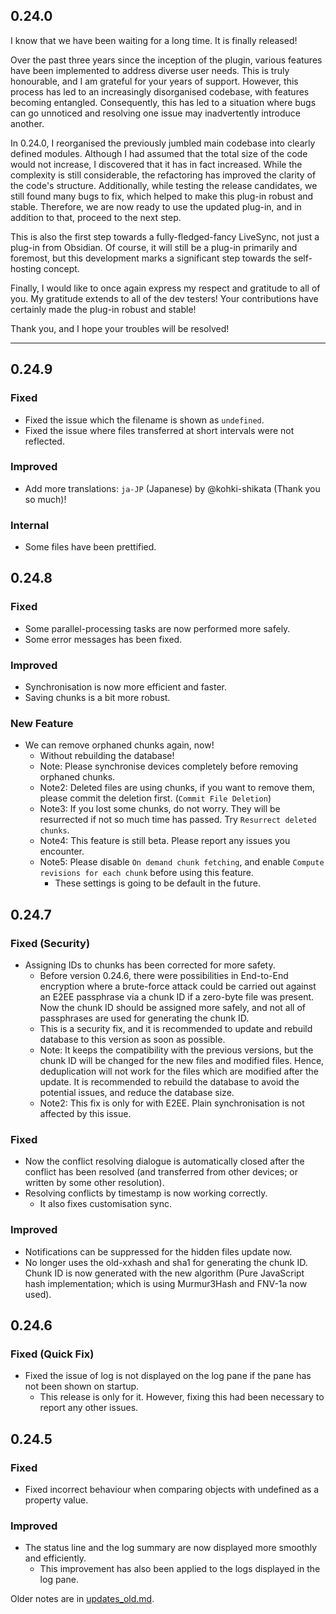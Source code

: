 ## 0.24.0

I know that we have been waiting for a long time. It is finally released!

Over the past three years since the inception of the plugin, various features have been implemented to address diverse user needs. This is truly honourable, and I am grateful for your years of support. However, this process has led to an increasingly disorganised codebase, with features becoming entangled. Consequently, this has led to a situation where bugs can go unnoticed and resolving one issue may inadvertently introduce another.

In 0.24.0, I reorganised the previously jumbled main codebase into clearly defined modules. Although I had assumed that the total size of the code would not increase, I discovered that it has in fact increased. While the complexity is still considerable, the refactoring has improved the clarity of the code's structure. Additionally, while testing the release candidates, we still found many bugs to fix, which helped to make this plug-in robust and stable. Therefore, we are now ready to use the updated plug-in, and in addition to that, proceed to the next step.

This is also the first step towards a fully-fledged-fancy LiveSync, not just a plug-in from Obsidian. Of course, it will still be a plug-in primarily and foremost, but this development marks a significant step towards the self-hosting concept.

Finally, I would like to once again express my respect and gratitude to all of you. My gratitude extends to all of the dev testers! Your contributions have certainly made the plug-in robust and stable!

Thank you, and I hope your troubles will be resolved!

---

## 0.24.9

### Fixed

-   Fixed the issue which the filename is shown as `undefined`.
-   Fixed the issue where files transferred at short intervals were not reflected.

### Improved

-   Add more translations: `ja-JP` (Japanese) by @kohki-shikata (Thank you so much)!

### Internal

-   Some files have been prettified.

## 0.24.8

### Fixed

-   Some parallel-processing tasks are now performed more safely.
-   Some error messages has been fixed.

### Improved

-   Synchronisation is now more efficient and faster.
-   Saving chunks is a bit more robust.

### New Feature

-   We can remove orphaned chunks again, now!
    -   Without rebuilding the database!
    -   Note: Please synchronise devices completely before removing orphaned chunks.
    -   Note2: Deleted files are using chunks, if you want to remove them, please commit the deletion first. (`Commit File Deletion`)
    -   Note3: If you lost some chunks, do not worry. They will be resurrected if not so much time has passed. Try `Resurrect deleted chunks`.
    -   Note4: This feature is still beta. Please report any issues you encounter.
    -   Note5: Please disable `On demand chunk fetching`, and enable `Compute revisions for each chunk` before using this feature.
        -   These settings is going to be default in the future.

## 0.24.7

### Fixed (Security)

-   Assigning IDs to chunks has been corrected for more safety.
    -   Before version 0.24.6, there were possibilities in End-to-End encryption where a brute-force attack could be carried out against an E2EE passphrase via a chunk ID if a zero-byte file was present. Now the chunk ID should be assigned more safely, and not all of passphrases are used for generating the chunk ID.
    -   This is a security fix, and it is recommended to update and rebuild database to this version as soon as possible.
    -   Note: It keeps the compatibility with the previous versions, but the chunk ID will be changed for the new files and modified files. Hence, deduplication will not work for the files which are modified after the update. It is recommended to rebuild the database to avoid the potential issues, and reduce the database size.
    -   Note2: This fix is only for with E2EE. Plain synchronisation is not affected by this issue.

### Fixed

-   Now the conflict resolving dialogue is automatically closed after the conflict has been resolved (and transferred from other devices; or written by some other resolution).
-   Resolving conflicts by timestamp is now working correctly.
    -   It also fixes customisation sync.

### Improved

-   Notifications can be suppressed for the hidden files update now.
-   No longer uses the old-xxhash and sha1 for generating the chunk ID. Chunk ID is now generated with the new algorithm (Pure JavaScript hash implementation; which is using Murmur3Hash and FNV-1a now used).

## 0.24.6

### Fixed (Quick Fix)

-   Fixed the issue of log is not displayed on the log pane if the pane has not been shown on startup.
    -   This release is only for it. However, fixing this had been necessary to report any other issues.

## 0.24.5

### Fixed

-   Fixed incorrect behaviour when comparing objects with undefined as a property value.

### Improved

-   The status line and the log summary are now displayed more smoothly and efficiently.
    -   This improvement has also been applied to the logs displayed in the log pane.

Older notes are in [updates_old.md](https://github.com/vrtmrz/obsidian-livesync/blob/main/updates_old.md).
